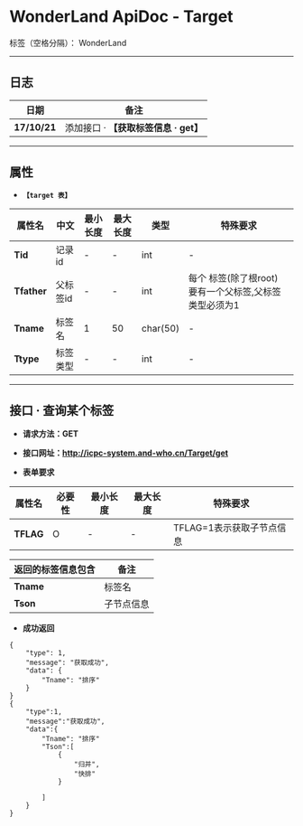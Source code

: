 ﻿# WonderLand ApiDoc - Target

标签（空格分隔）： WonderLand

---

## **日志**

| 日期         | 备注  
| ------------ | ------
| **17/10/21** | 添加接口 · **【获取标签信息 · get】**



---

## **属性**

- **`【target 表】`**

| 属性名       | 中文     | 最小长度  | 最大长度 | 类型      | 特殊要求
| ------------| ------   | -------- | -------- | ---------| --------
| **Tid**     | 记录id    | -        | -        | int      | - 
| **Tfather** | 父标签id  | -        | -        | int      | 每个 标签(除了根root) 要有一个父标签,父标签类型必须为1                     
| **Tname**   | 标签名    | 1        | 50       | char(50) | - 
| **Ttype**   | 标签类型  | -        | -        | int      | -          


---

## **接口 · 查询某个标签**

- **请求方法：GET**
- **接口网址：http://icpc-system.and-who.cn/Target/get**

- **表单要求**

| 属性名        | 必要性 | 最小长度 | 最大长度 | 特殊要求
| ------------- | ------ | -------- | -------- | --------
| **TFLAG**     | O      | - 		| - 	   |TFLAG=1表示获取子节点信息

| **返回的标签信息包含** | 备注
| ---------------------- | ----
| **Tname**              | 标签名
| **Tson**               | 子节点信息


- **成功返回**
```
{
	"type": 1,
	"message": "获取成功",
	"data": {
		"Tname": "排序"
	}
}
{
	"type":1,
	"message":"获取成功",
	"data":{
		"Tname": "排序"
		"Tson":[
			{
				"归并",
				"快排"
			}

		]
	}
}
```


